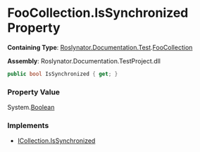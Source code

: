 # FooCollection\.IsSynchronized Property

**Containing Type**: [Roslynator.Documentation.Test](../../README.md)\.[FooCollection](../README.md)

**Assembly**: Roslynator\.Documentation\.TestProject\.dll

```csharp
public bool IsSynchronized { get; }
```

### Property Value

System\.[Boolean](https://docs.microsoft.com/en-us/dotnet/api/system.boolean)

### Implements

* [ICollection.IsSynchronized](https://docs.microsoft.com/en-us/dotnet/api/system.collections.icollection.issynchronized)

